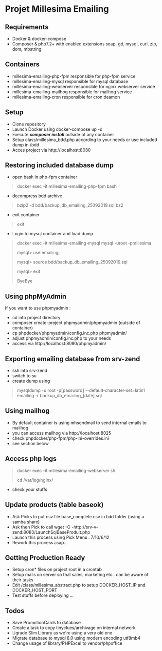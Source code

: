 # Projet Millesima Emailing
## Requirements
- Docker & docker-compose
- Composer & php7.2+ with enabled extensions soap, gd, mysql, curl, zip, dom, mbstring

## Containers
- millesima-emailing-php-fpm responsible for php-fpm service
- millesima-emailing-mysql responsible for mysql database
- millesima-emailing-webserver responsible for nginx webserver service
- millesima-emailing-mailhog responsible for mailhog service
- millesima-emailing-cron responsible for cron deamon
## Setup
- Clone repository
- Launch Docker using docker-compose up -d
- Execute _**composer install**_ outside of any container
- Setup class/millesima_bdd.php according to your needs or use included dump in /bdd
- Acces project via http://localhost:8080

## Restoring included database dump
- open bash in php-fpm container
> docker exec -it millesima-emailing-php-fpm bash

- decompress bdd archive
> bzip2 -d bdd/backup_db_emailing_25092019.sql.bz2

- exit container
>  exit

- Login to mysql container and load dump

> docker exec -it millesima-emailing-mysql mysql -uroot -pmillesima
>
> mysql> use emailing;
>
> mysql> source bdd/backup_db_emailing_25092019.sql
>
> mysql> exit
>
> ByeBye

## Using phpMyAdmin
If you want to use phpmyadmin :
- cd into project directory
- composer create-project phpmyadmin/phpmyadmin (outside of container)
- cp phpdocker/phpmyadmin/config.inc.php phpmyadmin/
- adjust phpmyadmin/config.inc.php to your needs
- access via http://localhost:8080/phpmyadmin/

## Exporting emailing database from srv-zend
- ssh into srv-zend
- switch to su
- create dump using
> mysqldump -u root -p[password] --default-character-set=latin1 emailing -r backup_db_emailing_[date].sql

## Using mailhog
- By default container is using mhsendmail to send internal emails to mailhog
- you can access mailhog via http://localhost:8025
- check phpdocker/php-fpm/php-ini-overrides.ini 
- see section below

## Access php logs
> docker exec -it millesima-emailing-webserver sh
>
> cd /var/log/nginx/
- check your stuffs 

## Update products (table baseok)
- Ask Picks to put csv file base_complete.csv in bdd folder (using a samba share)
- Ask then Pick to call wget -O -http://srv-v-zend:8080/LaunchSqlBaseProduit.php
- Launch this process using Pick Menu : 7/10/6/12 
- Rework this process asap...

## Getting Production Ready
- Setup cron* files on project root in a crontab
- Setup mails on server so that sales, marketing etc.. can be aware of their tasks
- Edit /class/millesima_abstract.php to setup DOCKER_HOST_IP and DOCKER_HOST_PORT
- Test stuffs before deploying ...

## Todos
- Save PromotionCards to database
- Create a task to copy tinyclues/archivage on internal network
- Ugrade Slim Library as we're using a very old one
- Migrate database to mysql 8.0 using modern encoding utf8mb4
- Change usage of library/PHPExcel to vendor/phpoffice


